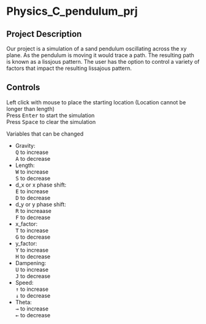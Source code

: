 # Physics_C_pendulum_prj

## Project Description  
Our project is a simulation of a sand pendulum oscillating across the xy plane. As the pendulum is moving it would trace a path. The resulting path is known as a lissjous pattern. The user has the option to control a variety of factors that impact the resulting lissajous pattern.  

## Controls  
 Left click with mouse to place the starting location  (Location cannot be longer than length)  
 Press <kbd>Enter</kbd> to start the simulation  
 Press <kbd>Space</kbd> to clear the simulation    
   
 Variables that can be changed  
 - Gravity:   
 <kbd>Q</kbd> to increase  
 <kbd>A</kbd> to decrease  
 - Length:  
 <kbd>W</kbd> to increase  
 <kbd>S</kbd> to decrease  
 - d_x or x phase shift:   
 <kbd>E</kbd> to increase  
 <kbd>D</kbd> to decrease  
 - d_y or y phase shift:  
 <kbd>R</kbd> to increaase  
 <kbd>F</kbd> to decrease  
 - x_factor:  
 <kbd>T</kbd> to increase  
 <kbd>G</kbd> to decrease  
 - y_factor:  
 <kbd>Y</kbd> to increase  
 <kbd>H</kbd> to decrease  
 - Dampening:  
 <kbd>U</kbd> to increase  
 <kbd>J</kbd> to decrease  
 - Speed:  
 <kbd>&#8593;</kbd> to increase  
 <kbd>&#8595;</kbd> to decrease  
 - Theta:  
 <kbd>&#8594;</kbd> to increase  
 <kbd>&#8592;</kbd> to decrease  
 
 
 
 
                         
